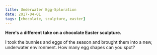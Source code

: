 ```yaml
---
title: Underwater Egg-Sploration
date: 2017-04-01
tags: [chocolate, sculpture, easter]
---
```


**Here's a different take on a chocolate Easter sculpture.**

I took the bunnies and eggs of the season and brought them into a new, underwater environment. How many egg shapes can you spot?